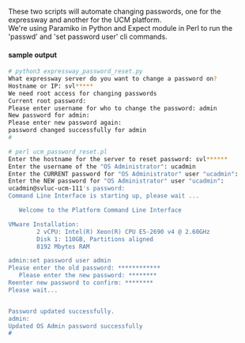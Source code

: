 These two scripts will automate changing passwords, one for the expressway and 
another for the UCM platform.  
We're using Paramiko in Python and Expect module in Perl to run the 'passwd'
and 'set password user' cli commands.

#### sample output
```bash
# python3 expressway_password_reset.py
What expressway server do you want to change a password on?
Hostname or IP: svl*****
We need root access for changing passwords
Current root password:
Please enter username for who to change the password: admin
New password for admin:
Please enter new password again:
password changed successfully for admin
#
```

```bash
# perl ucm_password_reset.pl
Enter the hostname for the server to reset password: svl******
Enter the username of the "OS Administrator": ucadmin
Enter the CURRENT password for "OS Administrator" user "ucadmin":
Enter the NEW password for "OS Administrator" user "ucadmin":
ucadmin@svluc-ucm-111's password:
Command Line Interface is starting up, please wait ...

   Welcome to the Platform Command Line Interface

VMware Installation:
        2 vCPU: Intel(R) Xeon(R) CPU E5-2690 v4 @ 2.60GHz
        Disk 1: 110GB, Partitions aligned
        8192 Mbytes RAM

admin:set password user admin
Please enter the old password: ************
   Please enter the new password: ********
Reenter new password to confirm: ********
Please wait...


Password updated successfully.
admin:
Updated OS Admin password successfully
#
```